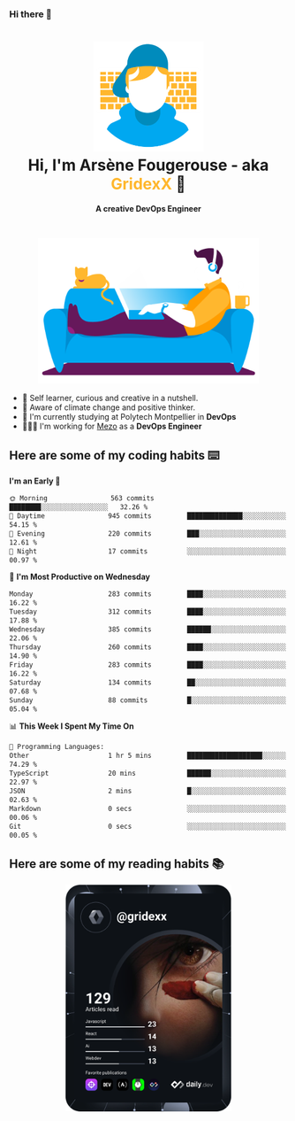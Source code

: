 ### Hi there 👋

<!--
**GridexX/gridexx** is a ✨ _special_ ✨ repository because its `README.md` (this file) appears on your GitHub profile.

Here are some ideas to get you started:

- 🔭 I’m currently working on ...
- 🌱 I’m currently learning ...
- 👯 I’m looking to collaborate on ...
- 🤔 I’m looking for help with ...
- 💬 Ask me about ...
- 📫 How to reach me: ...
- 😄 Pronouns: ...
- ⚡ Fun fact: ...
-->


<!-- Header -->
<h1 align="center">
  <img src="./images/user_profile.png" width="200">
  <br>
  Hi, I'm Arsène Fougerouse - aka <span style="color:#ffb72e">GridexX</span> 👋
</h1>


<p align="center">
  <b>A creative DevOps Engineer </b>
</p>
<br/>
<p align="center">
  <img src="./images/man_couch.png" width="400">
</p>

- 🎨 Self learner, curious and creative in a nutshell. 
- 🌱 Aware of climate change and positive thinker.
- 📕 I'm currently studying at Polytech Montpellier in **DevOps**
- 👨🏻‍💻 I'm working for [Mezo](https://meso-lr.umontpellier.fr/) as a **DevOps Engineer**


## Here are some of my coding habits ⌨️

<!-- Add a section about tech and Ops stack
  Like this one : https://github.com/Xanthus58#-tech-stack
-->
<!--START_SECTION:waka-->
**I'm an Early 🐤** 

```text
🌞 Morning                563 commits         ████████░░░░░░░░░░░░░░░░░   32.26 % 
🌆 Daytime                945 commits         ██████████████░░░░░░░░░░░   54.15 % 
🌃 Evening                220 commits         ███░░░░░░░░░░░░░░░░░░░░░░   12.61 % 
🌙 Night                  17 commits          ░░░░░░░░░░░░░░░░░░░░░░░░░   00.97 % 
```
📅 **I'm Most Productive on Wednesday** 

```text
Monday                   283 commits         ████░░░░░░░░░░░░░░░░░░░░░   16.22 % 
Tuesday                  312 commits         ████░░░░░░░░░░░░░░░░░░░░░   17.88 % 
Wednesday                385 commits         ██████░░░░░░░░░░░░░░░░░░░   22.06 % 
Thursday                 260 commits         ████░░░░░░░░░░░░░░░░░░░░░   14.90 % 
Friday                   283 commits         ████░░░░░░░░░░░░░░░░░░░░░   16.22 % 
Saturday                 134 commits         ██░░░░░░░░░░░░░░░░░░░░░░░   07.68 % 
Sunday                   88 commits          █░░░░░░░░░░░░░░░░░░░░░░░░   05.04 % 
```


📊 **This Week I Spent My Time On** 

```text
💬 Programming Languages: 
Other                    1 hr 5 mins         ███████████████████░░░░░░   74.29 % 
TypeScript               20 mins             ██████░░░░░░░░░░░░░░░░░░░   22.97 % 
JSON                     2 mins              █░░░░░░░░░░░░░░░░░░░░░░░░   02.63 % 
Markdown                 0 secs              ░░░░░░░░░░░░░░░░░░░░░░░░░   00.06 % 
Git                      0 secs              ░░░░░░░░░░░░░░░░░░░░░░░░░   00.05 % 
```


<!--END_SECTION:waka-->

## Here are some of my reading habits 📚
<div  align="center">
  <img src="./images/devcard.svg" width="300">
</div>
